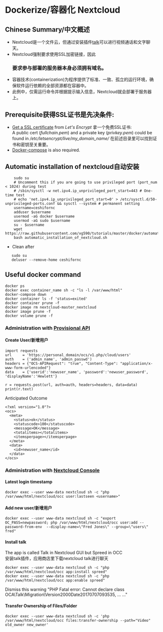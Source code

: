 # Dockerize/容器化 Nextcloud
## Chinese Summary/中文概述
* Nextcloud是一个文件云，但通过安装插件[talk](https://github.com/xg590/nextcloud/blob/master/README.md#install-talk)可以进行视频通话和文字聊天。 
* Nextcloud强制要求使用SSL加密链接，因此<h3>要求参与部署的服务器本身必须拥有域名。</h3> 
* 容器技术(containerization)为程序提供了标准、一致、孤立的运行环境，确保软件运行依赖的全部资源都在容器中。
* 此例中，仅需运行命令并根据提示输入信息，Nextcloud就会部署于服务器上。  
## Prerequisite获得SSL证书是先决条件: 
* [Get a SSL certificate](https://github.com/xg590/tutorials/blob/master/LetsEncrypt.md) from <i>Let's Encrypt</i> 拿一个免费SSL证书: <br> A public cert (<i>fullchain.pem</i>) and a private key (<i>privkey.pem</i>) could be found in <i>/etc/letsencrypt/live/my_domain_name/</i> 在前述目录里可以找到证书和密钥至关重要。
* [Docker-compose](https://github.com/xg590/tutorials/blob/master/docker/setup.md) is also required.
## Automatic installation of nextcloud自动安装
```
    sudo su
    # Uncomment this if you are going to use privileged port (port_num < 1024) during test
    # /sbin/sysctl -w net.ipv4.ip_unprivileged_port_start=443 # One-time test
    # echo 'net.ipv4.ip_unprivileged_port_start=0' > /etc/sysctl.d/50-unprivileged-ports.conf && sysctl --system # permanent setting
    username=ceshifornc
    adduser $username
    usermod -aG docker $username
    usermod -aG sudo $username
    su - $username
    wget https://raw.githubusercontent.com/xg590/tutorials/master/docker/automatic_installation_of_nextcloud.sh
    bash automatic_installation_of_nextcloud.sh
```
   * Clean after 
```
   sudo su
   deluser --remove-home ceshifornc 
``` 
## Useful docker command
```
docker ps
docker exec container_name sh -c "ls -l /var/www/html"
docker-compose down
docker container ls -f 'status=exited'
docker container prune -f
docker image rm nextcloud-master_nextcloud
docker image prune -f 
docker volume prune -f
```
### Administration with [Provisional API](https://docs.nextcloud.com/server/stable/admin_manual/configuration_user/user_provisioning_api.html)
#### Create User/新增用户
```
import requests
url     = 'https://personal_domain/ocs/v1.php/cloud/users'
auth    = ('admin_name', 'admin_passwd')
headers = {"OCS-APIRequest": "true", "Content-Type": "application/x-www-form-urlencoded"}
data    = {'userid':'newuser_name', 'password':'newuser_password', 'displayName':'Hewlett'}

r = requests.post(url, auth=auth, headers=headers, data=data)
print(r.text)
```
Anticipated Outcome
```
<?xml version="1.0"?>
<ocs>
  <meta>
    <status>ok</status>
    <statuscode>100</statuscode>
    <message>OK</message>
    <totalitems></totalitems>
    <itemsperpage></itemsperpage>
  </meta>
  <data>
    <id>newuser_name</id>
  </data>
</ocs>
```
### Administration with [Nextcloud Console](https://docs.nextcloud.com/server/18/admin_manual/configuration_server/occ_command.html)
#### Latest login timestamp
```
docker exec --user www-data nextcloud sh -c "php /var/www/html/nextcloud/occ user:lastseen <username>" 
```
#### Add new user/新增用户 
```
docker exec --user www-data nextcloud sh -c "export OC_PASS=newpassword; php /var/www/html/nextcloud/occ user:add --password-from-env  --display-name=\"Fred Jones\" --group=\"users\" fred"
``` 
#### Install talk
The app is called Talk in Nextcloud GUI but Spreed in OCC<br>
安装talk插件，应用商店里下载nextcloud talk进行聊天
```
docker exec --user www-data nextcloud sh -c "php /var/www/html/nextcloud/occ app:install spreed"
docker exec --user www-data nextcloud sh -c "php /var/www/html/nextcloud/occ app:enable spreed"
```
Dismiss this warning "PHP Fatal error: Cannot declare class OCA\Talk\Migration\Version2000Date20170707093535, ... ..."
#### Transfer Ownership of Files/Folder
```
docker exec --user www-data nextcloud sh -c 'php /var/www/html/nextcloud/occ files:transfer-ownership --path="Video" old_owner new_owner'
```
